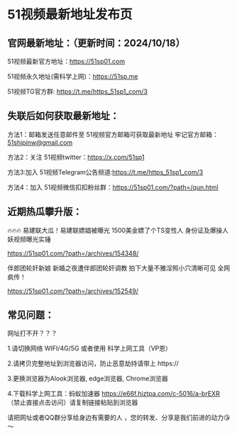 # 51视频最新地址发布页

官网最新地址：（更新时间：2024/10/18）
-
51视频最新官方地址：https://51sp01.com

51视频永久地址(需科学上网)：https://51sp.me

51视频TG官方群: https://t.me/https_51sp1_com/3

失联后如何获取最新地址：
-
方法1：邮箱发送任意邮件至 51视频官方邮箱可获取最新地址
牢记官方邮箱：51shipinw@gmail.com

方法2：关注 51视频twitter：https://x.com/51sp1

方法3:加入 51视频Telegram公告频道:https://t.me/https_51sp1_com/3

方法4：加入 51视频微信扣扣粉丝群：https://51sp01.com/?path=/qun.html

近期热瓜攀升版：
-

🔥🔥🔥 易建联大瓜！易建联嫖娼被曝光 1500美金嫖了个TS变性人 身份证及爆操人妖视频曝光实锤

https://51sp01.com/?path=/archives/154348/

伴郎团轮奸新娘 新婚之夜遭伴郎团轮奸调教 拍下大量不雅淫照小穴清晰可见 全网疯传！ 

https://51sp01.com/?path=/archives/152549/

常见问题：
-
网址打不开？？？

1.请切换网络 WIFI/4G/5G 或者使用 科学上网工具（VP恩）

2.请拷贝完整地址到浏览器访问，防止恶意劫持请带上 https://

3.更换浏览器为Alook浏览器, edge浏览器, Chrome浏览器

4.下载科学上网工具：蚂蚁加速器 https://e66f.hiztpa.com/c-5016/a-brEXR （禁止直接点击访问）请复制链接粘贴到浏览器

请把网址或者QQ群分享给身边有需要的人 ，您的转发、分享是我们前进的动力😘～
